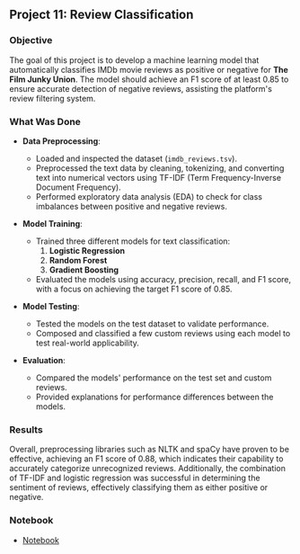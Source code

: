 ## Project 11: Review Classification

### Objective
The goal of this project is to develop a machine learning model that automatically classifies IMDb movie reviews as positive or negative for **The Film Junky Union**. The model should achieve an F1 score of at least 0.85 to ensure accurate detection of negative reviews, assisting the platform's review filtering system.

### What Was Done

- **Data Preprocessing**:
  - Loaded and inspected the dataset (`imdb_reviews.tsv`).
  - Preprocessed the text data by cleaning, tokenizing, and converting text into numerical vectors using TF-IDF (Term Frequency-Inverse Document Frequency).
  - Performed exploratory data analysis (EDA) to check for class imbalances between positive and negative reviews.

- **Model Training**:
  - Trained three different models for text classification:
    1. **Logistic Regression**
    2. **Random Forest**
    3. **Gradient Boosting**
  - Evaluated the models using accuracy, precision, recall, and F1 score, with a focus on achieving the target F1 score of 0.85.
  
- **Model Testing**:
  - Tested the models on the test dataset to validate performance.
  - Composed and classified a few custom reviews using each model to test real-world applicability.

- **Evaluation**:
  - Compared the models' performance on the test set and custom reviews.
  - Provided explanations for performance differences between the models.

 ### Results
 Overall, preprocessing libraries such as NLTK and spaCy have proven to be effective, achieving an F1 score of 0.88, which indicates their capability to accurately categorize unrecognized reviews. Additionally, the combination of TF-IDF and logistic regression was successful in determining the sentiment of reviews, effectively classifying them as either positive or negative.

  ### Notebook
- [Notebook](./review_classification.ipynb)
